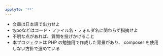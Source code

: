 ```yaml
---
applyTo: '**'
---
```


* 文章は日本語で出力せよ
* typoなどはコード・ファイル名・フォルダ名に関わらず指摘せよ
* 不明な点があれば、質問を投げかけること
* 本プロジェクトは PHP の勉強用で作成した背景があり、 composer を使用しない方針で進めている
